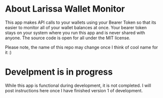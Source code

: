 # About Larissa Wallet Monitor
This app makes API calls to your wallets using your Bearer Token so that its easier to monitor all of your wallet balances at once.
Your bearer token stays on your system where you run this app and is never shared with anyone.
The source code is open for all under the MIT license.

Please note, the name of this repo may change once I think of cool name for it :)

# Develpment is in progress
While this app is functional during development, it is not completed.
I will post instructions here once I have finished version 1 of development.
